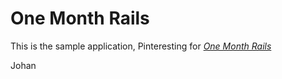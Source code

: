# One Month Rails

This is the sample application, Pinteresting for 
[*One Month Rails*](http://onemonthrails.com)

Johan